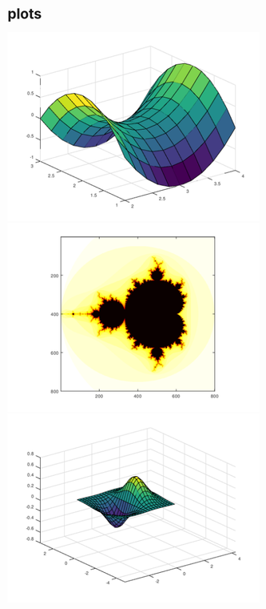 # plots
![Donut Project](images/im3.png)
![Donut Project](images/im2.png)
![Donut Project](images/im1.png)
